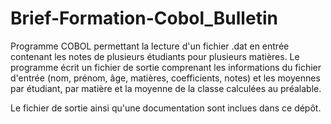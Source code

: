 # Brief-Formation-Cobol_Bulletin
Programme COBOL permettant la lecture d'un fichier .dat en entrée contenant les notes de plusieurs étudiants pour plusieurs matières. Le programme écrit un fichier de sortie comprenant les informations du fichier d'entrée (nom, prénom, âge, matières, coefficients, notes) et les moyennes par étudiant, par matière et la moyenne de la classe calculées au préalable. 

Le fichier de sortie ainsi qu'une documentation sont inclues dans ce dépôt.
